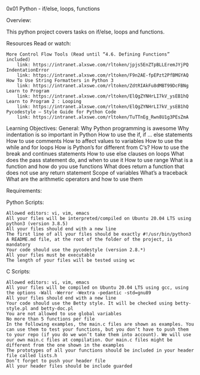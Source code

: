 0x01 Python - if/else, loops, functions

Overview:

This python project covers tasks on if/else, loops and functions.

Resources
Read or watch:

	More Control Flow Tools (Read until “4.6. Defining Functions” included)
		link: https://intranet.alxswe.com/rltoken/jpjs5EnZTpBLLEremJYjPQ
	IndentationError
		link: https://intranet.alxswe.com/rltoken/F9n2AE-fpEPzt2PfBMGYAQ
	How To Use String Formatters in Python 3
		link: https://intranet.alxswe.com/rltoken/ZdtRIAkFu8dMBT99DcFBNg
	Learn to Program
		link: https://intranet.alxswe.com/rltoken/ElQgZYNHrLI7kV_ysEB1hQ
	Learn to Program 2 : Looping
		link: https://intranet.alxswe.com/rltoken/ElQgZYNHrLI7kV_ysEB1hQ
	Pycodestyle – Style Guide for Python Code
		link: https://intranet.alxswe.com/rltoken/TuTTnEg_Rwn8U1g3PEsZmA
	
Learning Objectives:
General:
	Why Python programming is awesome
	Why indentation is so important in Python
	How to use the if, if ... else statements
	How to use comments
	How to affect values to variables
	How to use the while and for loops
	How is Python’s for different from C‘s?
	How to use the break and continues statements
	How to use else clauses on loops
	What does the pass statement do, and when to use it
	How to use range
	What is a function and how do you use functions
	What does return a function that does not use any return statement
	Scope of variables
	What’s a traceback
	What are the arithmetic operators and how to use them

Requirements:

Python Scripts:

	Allowed editors: vi, vim, emacs
	All your files will be interpreted/compiled on Ubuntu 20.04 LTS using python3 (version 3.8.5)
	All your files should end with a new line
	The first line of all your files should be exactly #!/usr/bin/python3
	A README.md file, at the root of the folder of the project, is mandatory
	Your code should use the pycodestyle (version 2.8.*)
	All your files must be executable
	The length of your files will be tested using wc

C Scripts:

	Allowed editors: vi, vim, emacs
	All your files will be compiled on Ubuntu 20.04 LTS using gcc, using the options -Wall -Werror -Wextra -pedantic -std=gnu89
	All your files should end with a new line
	Your code should use the Betty style. It will be checked using betty-style.pl and betty-doc.pl
	You are not allowed to use global variables
	No more than 5 functions per file
	In the following examples, the main.c files are shown as examples. You can use them to test your functions, but you don’t have to push them to your repo (if you do we won’t take them into account). We will use our own main.c files at compilation. Our main.c files might be different from the one shown in the examples
	The prototypes of all your functions should be included in your header file called lists.h
	Don’t forget to push your header file
	All your header files should be include guarded	
